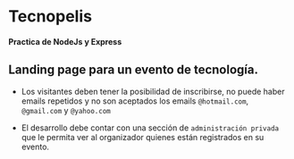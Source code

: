 # Tecnopelis

#### Practica de NodeJs y Express

## Landing page para un evento de tecnología.

- Los visitantes deben tener la posibilidad de inscribirse, no puede haber emails repetidos y no son aceptados los emails `@hotmail.com`, `@gmail.com` y `@yahoo.com`

- El desarrollo debe contar con una sección de `administración privada` que le permita ver al organizador quienes están registrados en su evento.
